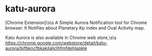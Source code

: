 # katu-aurora
[Chrome Extension]\s\s
A Simple Aurora Notification tool for Chrome browser.
It Notifies about Planetary Kp index and Oval Activity map.

Katu Aurora is also available in Chrome web store,\s\s
https://chrome.google.com/webstore/detail/katu-aurora/bjfbkncfbkakilaljclhfmfdehlapkle

